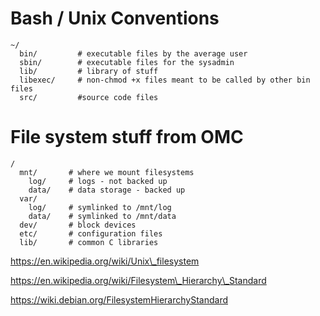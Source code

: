 # Bash / Unix Conventions

```
~/
  bin/         # executable files by the average user
  sbin/        # executable files for the sysadmin
  lib/         # library of stuff
  libexec/     # non-chmod +x files meant to be called by other bin files
  src/         #source code files
```

# File system stuff from OMC

```
/
  mnt/       # where we mount filesystems
    log/     # logs - not backed up
    data/    # data storage - backed up
  var/
    log/     # symlinked to /mnt/log
    data/    # symlinked to /mnt/data
  dev/       # block devices
  etc/       # configuration files
  lib/       # common C libraries
```

https://en.wikipedia.org/wiki/Unix\_filesystem

https://en.wikipedia.org/wiki/Filesystem\_Hierarchy\_Standard

https://wiki.debian.org/FilesystemHierarchyStandard

